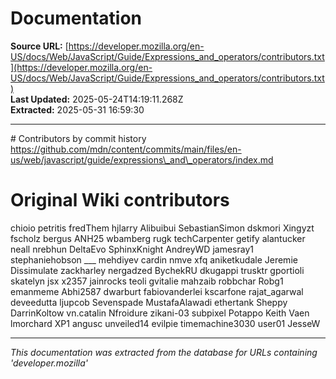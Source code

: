 # Documentation

**Source URL:** [https://developer.mozilla.org/en-US/docs/Web/JavaScript/Guide/Expressions_and_operators/contributors.txt](https://developer.mozilla.org/en-US/docs/Web/JavaScript/Guide/Expressions_and_operators/contributors.txt)  
**Last Updated:** 2025-05-24T14:19:11.268Z  
**Extracted:** 2025-05-31 16:59:30

---

\# Contributors by commit history
https://github.com/mdn/content/commits/main/files/en-us/web/javascript/guide/expressions\_and\_operators/index.md

# Original Wiki contributors
chioio
petritis
fredThem
hjlarry
Alibuibui
SebastianSimon
dskmori
Xingyzt
fscholz
bergus
ANH25
wbamberg
rugk
techCarpenter
getify
alantucker
neall
nrebhun
DeltaEvo
SphinxKnight
AndreyWD
jamesray1
stephaniehobson
\_\_\_
mehdiyev
cardin
nmve
xfq
aniketkudale
Jeremie
Dissimulate
zackharley
nergadzed
BychekRU
dkugappi
trusktr
gportioli
skatelyn
jsx
x2357
jainrocks
teoli
gvitalie
mahzaib
robbchar
Robg1
emanmeme
Abhi2587
dwarburt
fabiovanderlei
kscarfone
rajat\_agarwal
deveedutta
ljupcob
Sevenspade
MustafaAlawadi
ethertank
Sheppy
DarrinKoltow
vn.catalin
Nfroidure
zikani-03
subpixel
Potappo
Keith
Vaen
lmorchard
XP1
angusc
unveiled14
evilpie
timemachine3030
user01
JesseW

---

*This documentation was extracted from the database for URLs containing 'developer.mozilla'*
